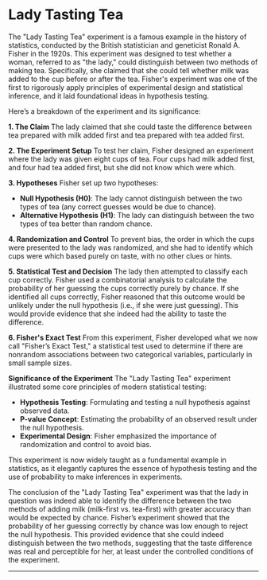 # Lady Tasting Tea

The "Lady Tasting Tea" experiment is a famous example in the history of statistics, conducted by the British statistician and geneticist Ronald A. Fisher in the 1920s. This experiment was designed to test whether a woman, referred to as "the lady," could distinguish between two methods of making tea. Specifically, she claimed that she could tell whether milk was added to the cup before or after the tea. Fisher's experiment was one of the first to rigorously apply principles of experimental design and statistical inference, and it laid foundational ideas in hypothesis testing.

Here’s a breakdown of the experiment and its significance:

**1. The Claim**
The lady claimed that she could taste the difference between tea prepared with milk added first and tea prepared with tea added first.

**2. The Experiment Setup**
To test her claim, Fisher designed an experiment where the lady was given eight cups of tea. Four cups had milk added first, and four had tea added first, but she did not know which were which.

**3. Hypotheses**
Fisher set up two hypotheses:
- **Null Hypothesis (H0)**: The lady cannot distinguish between the two types of tea (any correct guesses would be due to chance).
- **Alternative Hypothesis (H1)**: The lady can distinguish between the two types of tea better than random chance.

**4. Randomization and Control**
To prevent bias, the order in which the cups were presented to the lady was randomized, and she had to identify which cups were which based purely on taste, with no other clues or hints.

**5. Statistical Test and Decision**
The lady then attempted to classify each cup correctly. Fisher used a combinatorial analysis to calculate the probability of her guessing the cups correctly purely by chance. If she identified all cups correctly, Fisher reasoned that this outcome would be unlikely under the null hypothesis (i.e., if she were just guessing). This would provide evidence that she indeed had the ability to taste the difference.

**6. Fisher's Exact Test**
From this experiment, Fisher developed what we now call "Fisher’s Exact Test," a statistical test used to determine if there are nonrandom associations between two categorical variables, particularly in small sample sizes.

**Significance of the Experiment**
The "Lady Tasting Tea" experiment illustrated some core principles of modern statistical testing:
- **Hypothesis Testing**: Formulating and testing a null hypothesis against observed data.
- **P-value Concept**: Estimating the probability of an observed result under the null hypothesis.
- **Experimental Design**: Fisher emphasized the importance of randomization and control to avoid bias.
  
This experiment is now widely taught as a fundamental example in statistics, as it elegantly captures the essence of hypothesis testing and the use of probability to make inferences in experiments.

The conclusion of the "Lady Tasting Tea" experiment was that the lady in question was indeed able to identify the difference between the two methods of adding milk (milk-first vs. tea-first) with greater accuracy than would be expected by chance. Fisher’s experiment showed that the probability of her guessing correctly by chance was low enough to reject the null hypothesis. This provided evidence that she could indeed distinguish between the two methods, suggesting that the taste difference was real and perceptible for her, at least under the controlled conditions of the experiment.

---

